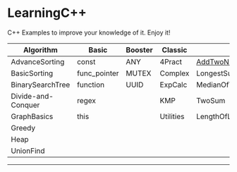 # LearningC++

C++ Examples to improve your knowledge of  it. Enjoy it!

| Algorithm          | Basic        | Booster | Classic   | LeetCode                                            | PCL    | Practice | Primer |
| ------------------ | ------------ | ------- | --------- | --------------------------------------------------- | ------ | -------- | ------ |
| AdvanceSorting     | const        | ANY     | 4Pract    | [AddTwoNumbers](./LeetCode/AddTwoNumbers/README.md) | kdTree | abstract | Basic  |
| BasicSorting       | func_pointer | MUTEX   | Complex   | LongestSubstringWithoutRepeating                    |        | future   |        |
| BinarySearchTree   | function     | UUID    | ExpCalc   | MedianOfTwoSortedArray                              |        | template |        |
| Divide-and-Conquer | regex        |         | KMP       | TwoSum                                              |        | tuple    |        |
| GraphBasics        | this         |         | Utilities | LengthOfLastWord                                    |        | virtual  |        |
| Greedy             |              |         |           |                                                     |        |          |        |
| Heap               |              |         |           |                                                     |        |          |        |
| UnionFind          |              |         |           |                                                     |        |          |        |

------

